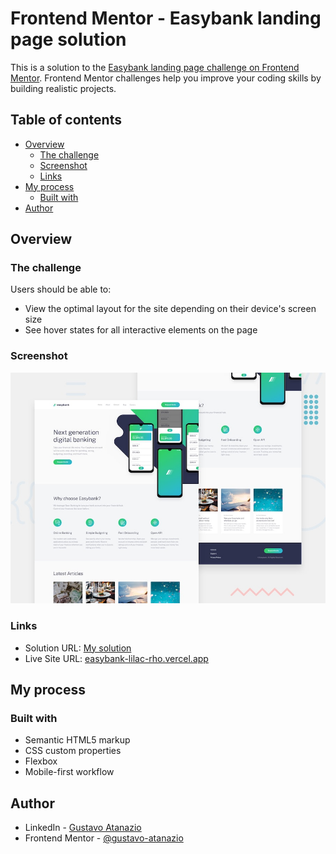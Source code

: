 # Frontend Mentor - Easybank landing page solution

This is a solution to the [Easybank landing page challenge on Frontend Mentor](https://www.frontendmentor.io/challenges/easybank-landing-page-WaUhkoDN). Frontend Mentor challenges help you improve your coding skills by building realistic projects. 

## Table of contents

- [Overview](#overview)
  - [The challenge](#the-challenge)
  - [Screenshot](#screenshot)
  - [Links](#links)
- [My process](#my-process)
  - [Built with](#built-with)
- [Author](#author)

## Overview

### The challenge

Users should be able to:

- View the optimal layout for the site depending on their device's screen size
- See hover states for all interactive elements on the page

### Screenshot

![Project image](./desktop-preview.jpg)

### Links

- Solution URL: [My solution](https://www.frontendmentor.io/solutions/responsive-landing-page-using-html-css-and-js-vdaaVaOm7R)
- Live Site URL: [easybank-lilac-rho.vercel.app](https://easybank-lilac-rho.vercel.app/)

## My process

### Built with

- Semantic HTML5 markup
- CSS custom properties
- Flexbox
- Mobile-first workflow

## Author

- LinkedIn - [Gustavo Atanazio](https://www.linkedin.com/in/gustavo-atanazio)
- Frontend Mentor - [@gustavo-atanazio](https://www.frontendmentor.io/profile/gustavo-atanazio)